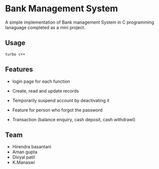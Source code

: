 # Bank Management System

A simple implementation of Bank management System in C programming lanaguage completed as a mini project.

## Usage

```
turbo c++
```

## Features

- login page for each function

-  Create, read and update records

- Temporarily suspend account by deactivating it

- Feature for person who forgot the password

- Transaction (balance enquiry, cash deposit, cash withdrawl)

## Team
- Hirendra basantani
- Aman gupta
- Divyal patil
- K.Manaswi
